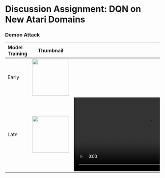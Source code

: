 # Discussion Assignment: DQN on New Atari Domains

### Demon Attack

| Model Training | Thumbnail | Videos |
|:-----|:------:|------:|
| Early    |   <img src="docs/thumbnail_early.png" width="120"/> | <a href="https://wosstarot.github.io/demonattack_early.mp4" target="_blank">▶ Watch Video</a>  |
| Late    |   <img src="docs/thumbnail_late.png" width="120"/> | <video src="https://wosstarot.github.io/repo-name/assets/demonattack_late.mp4" controls width="480"></video>  |
